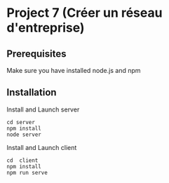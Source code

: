 # Project 7 (Créer un réseau d'entreprise)

## Prerequisites
Make sure you have installed node.js and npm

## Installation
Install and Launch server
```
cd server
npm install
node server
```
Install and Launch client
```
cd  client
npm install
npm run serve
```

